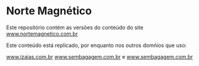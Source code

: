 # Norte Magnético
Este repositório contém as versões do conteúdo do site www.nortemagnetico.com.br

Este conteúdo está replicado, por enquanto nos outros domńios que uso:

www.izaias.com.br
www.sembagagem.com.br e 
www.sembagagem.com.br
